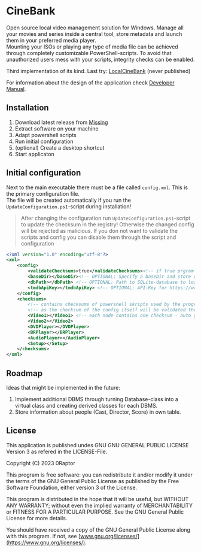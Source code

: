 # CineBank

Open source local video management solution for Windows. Manage all your movies and series inside a central tool, store metadata and launch them in your preferred media player.  
Mounting your ISOs or playing any type of media file can be achieved through completely customizable PowerShell-scripts. To avoid that unauthorized users mess with your scripts, integrity checks can be enabled. 

Third implementation of its kind. Last try: [LocalCineBank](https://git.0raptor.earth/Raptor/LocalCineBank) (never published)

For information about the design of the application check [Developer Manual](DEV.md).

## Installation

1. Download latest release from [Missing]()
2. Extract software on your machine
3. Adapt powershell scripts
4. Run initial configuration
5. (optional) Create a desktop shortcut
6. Start applicaton

## Initial configuration

Next to the main executable there must be a file called `config.xml`. This is the primary configuration file.  
The file will be created automatically if you run the `UpdateConfiguration.ps1`-script during installation!

> After changing the configuration run `UpdateConfiguration.ps1`-script to update the checksum in the registry! Otherwise the changed config will be rejected as malicious.
> If you don not want to validate the scripts and config you can disable them through the script and configuration

```XML
<?xml version="1.0" encoding="utf-8"?>
<xml>
	<config>
		<validateChecksums>true</validateChecksums><!-- if true prgram will validate that config has not been changed using checksum in HKLM:\SOFTWARE\CineBank\ConfigCksm -->
		<baseDir></baseDir><!-- OPTIONAL: Specify a baseDir and store relative paths in the databse. This parameter overrides the baseDir specified in the database -->
		<dbPath></dbPath> <!-- OPTIONAL: Path to SQLite-database to load at startup. If not specified must be supplied via commandline parameter -->
		<tmdbApiKey></tmdbApiKey> <!-- OPTIONAL: API-Key for https://www.themoviedb.org/ -->
	</config>
	<checksums>
		<!-- contains checksums of powershell skripts used by the program to play files - program will check their integrity during start -->
		<!-- as the checksum of the config itself will be validated these checksums could not have been modified without administrative rights on your system -->
		<Video1></Video1> <!-- each node contains one checksum - auto generated! -->
		<Video2></Video2>
		<DVDPlayer></DVDPlayer>
		<BRPlayer></BRPlayer>
		<AudioPlayer></AudioPlayer>
		<Setup></Setup>
	</checksums>
</xml>
```

## Roadmap

Ideas that might be implemented in the future:

1. Implement additional DBMS through turning Database-class into a virtual class and creating derived classes for each DBMS.
2. Store information about people (Cast, Director, Score) in own table.

## License

This application is published undes GNU GNU GENERAL PUBLIC LICENSE Version 3 as refered in the LICENSE-File.

Copyright (C) 2023 0Raptor

This program is free software: you can redistribute it and/or modify it under the terms of the GNU General Public License as published by the Free Software Foundation, either version 3 of the License.

This program is distributed in the hope that it will be useful, but WITHOUT ANY WARRANTY; without even the implied warranty of MERCHANTABILITY or FITNESS FOR A PARTICULAR PURPOSE. See the GNU General Public License for more details.

You should have received a copy of the GNU General Public License along with this program. If not, see [www.gnu.org/licenses/](https://www.gnu.org/licenses/).